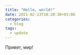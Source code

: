 ```yaml
---
title: "Hello, world!"
date: 2021-02-23T18:20:30+03:00
categories:
  - blog
tags:
  - update
---
```


Привет, мир!
